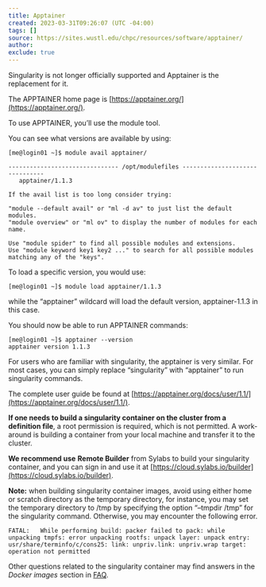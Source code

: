 ```yaml
---
title: Apptainer
created: 2023-03-31T09:26:07 (UTC -04:00)
tags: []
source: https://sites.wustl.edu/chpc/resources/software/apptainer/
author: 
exclude: true
---
```


Singularity is not longer officially supported and Apptainer is the replacement for it.

The APPTAINER home page is [https://apptainer.org/](https://apptainer.org/).

To use APPTAINER, you’ll use the module tool.

You can see what versions are available by using:

```
[me@login01 ~]$ module avail apptainer/

------------------------------- /opt/modulefiles -------------------------------
   apptainer/1.1.3

If the avail list is too long consider trying:

"module --default avail" or "ml -d av" to just list the default modules.
"module overview" or "ml ov" to display the number of modules for each name.

Use "module spider" to find all possible modules and extensions.
Use "module keyword key1 key2 ..." to search for all possible modules matching any of the "keys".
```

To load a specific version, you would use:

```
[me@login01 ~]$ module load apptainer/1.1.3
```

while the “apptainer” wildcard will load the default version, apptainer-1.1.3 in this case.

You should now be able to run APPTAINER commands:

```
[me@login01 ~]$ apptainer --version
apptainer version 1.1.3
```

For users who are familiar with singularity, the apptainer is very similar. For most cases, you can simply replace “singularity” with “apptainer” to run singularity commands.

The complete user guide be found at [https://apptainer.org/docs/user/1.1/](https://apptainer.org/docs/user/1.1/).

**If one needs to build a singularity container on the cluster from a definition file**, a root permission is required, which is not permitted. A work-around is building a container from your local machine and transfer it to the cluster.

**We recommend use** **Remote Builder** from Sylabs to build your singularity container, and you can sign in and use it at [https://cloud.sylabs.io/builder](https://cloud.sylabs.io/builder).

**Note:** when building singularity container images, avoid using either home or scratch directory as the temporary directory, for instance, you may set the temporary directory to /tmp by specifying the option “–tmpdir /tmp” for the singularity command. Otherwise, you may encounter the following error.

```
FATAL:   While performing build: packer failed to pack: while unpacking tmpfs: error unpacking rootfs: unpack layer: unpack entry: usr/share/terminfo/c/cons25: link: unpriv.link: unpriv.wrap target: operation not permitted
```

Other questions related to the singularity container may find answers in the _Docker images_ section in [FAQ](https://sites.wustl.edu/chpc/for-users/frequently-asked-questions-faq/).

